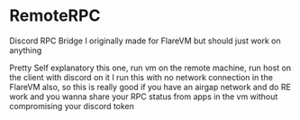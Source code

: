 # RemoteRPC
Discord RPC Bridge I originally made for FlareVM but should just work on anything

Pretty Self explanatory this one, run vm on the remote machine, run host on the client with discord on it
I run this with no network connection in the FlareVM also, so this is really good if you have an airgap network and do RE work and you wanna share your RPC status from apps in the vm without compromising your discord token